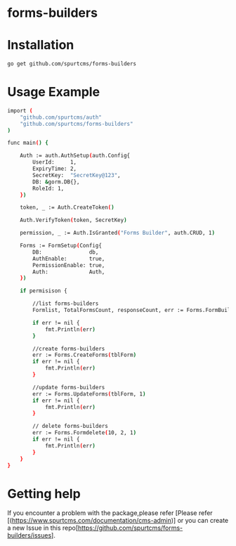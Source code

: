# forms-builders

# Installation

``` bash
go get github.com/spurtcms/forms-builders 
```


# Usage Example

``` bash
import (
	"github.com/spurtcms/auth"
	"github.com/spurtcms/forms-builders"
)

func main() {

	Auth := auth.AuthSetup(auth.Config{
		UserId:     1,
		ExpiryTime: 2,
		SecretKey:  "SecretKey@123",
		DB: &gorm.DB{},
		RoleId: 1,
	})

	token, _ := Auth.CreateToken()

	Auth.VerifyToken(token, SecretKey)

	permission, _ := Auth.IsGranted("Forms Builder", auth.CRUD, 1)

	Forms := FormSetup(Config{
		DB:               db,
		AuthEnable:       true,
		PermissionEnable: true,
		Auth:             Auth,
	})

	if permisison {

		//list forms-builders
		Formlist, TotalFormsCount, responseCount, err := Forms.FormBuildersList(10, 0, Filter{}, 1, 1)

		if err != nil {
			fmt.Println(err)
		}

		//create forms-builders
		err := Forms.CreateForms(tblForm)
		if err != nil {
			fmt.Println(err)
		}

		//update forms-builders
		err := Forms.UpdateForms(tblForm, 1)
		if err != nil {
			fmt.Println(err)
		}

		// delete forms-builders
		err := Forms.Formdelete(10, 2, 1)
		if err != nil {
			fmt.Println(err)
		}
	}
}

```
# Getting help
If you encounter a problem with the package,please refer [Please refer [(https://www.spurtcms.com/documentation/cms-admin)] or you can create a new Issue in this repo[https://github.com/spurtcms/forms-builders/issues]. 
